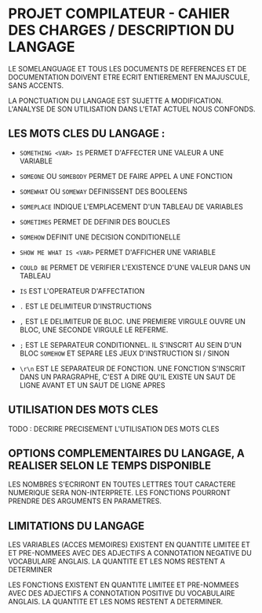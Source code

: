 # PROJET COMPILATEUR - CAHIER DES CHARGES / DESCRIPTION DU LANGAGE

LE SOMELANGUAGE ET TOUS LES DOCUMENTS DE REFERENCES ET DE DOCUMENTATION DOIVENT ETRE ECRIT ENTIEREMENT EN MAJUSCULE, SANS ACCENTS.

LA PONCTUATION DU LANGAGE EST SUJETTE A MODIFICATION. L'ANALYSE DE SON UTILISATION DANS L'ETAT ACTUEL NOUS CONFONDS.

## LES MOTS CLES DU LANGAGE :

* `SOMETHING <VAR> IS` PERMET D'AFFECTER UNE VALEUR A UNE VARIABLE
* `SOMEONE` OU `SOMEBODY` PERMET DE FAIRE APPEL A UNE FONCTION
* `SOMEWHAT` OU `SOMEWAY` DEFINISSENT DES BOOLEENS
* `SOMEPLACE` INDIQUE L'EMPLACEMENT D'UN TABLEAU DE VARIABLES
* `SOMETIMES` PERMET DE DEFINIR DES BOUCLES
* `SOMEHOW` DEFINIT UNE DECISION CONDITIONELLE
* `SHOW ME WHAT IS <VAR>` PERMET D'AFFICHER UNE VARIABLE

* `COULD BE` PERMET DE VERIFIER L'EXISTENCE D'UNE VALEUR DANS UN TABLEAU

* `IS` EST L'OPERATEUR D'AFFECTATION
* `.` EST LE DELIMITEUR D'INSTRUCTIONS
* `,` EST LE DELIMITEUR DE BLOC. UNE PREMIERE VIRGULE OUVRE UN BLOC, UNE SECONDE VIRGULE LE REFERME.
* `;` EST LE SEPARATEUR CONDITIONNEL. IL S'INSCRIT AU SEIN D'UN BLOC `SOMEHOW` ET SEPARE LES JEUX D'INSTRUCTION SI / SINON
* `\r\n` EST LE SEPARATEUR DE FONCTION. UNE FONCTION S'INSCRIT DANS UN PARAGRAPHE, C'EST A DIRE QU'IL EXISTE UN SAUT DE LIGNE AVANT ET UN SAUT DE LIGNE APRES

## UTILISATION DES MOTS CLES

TODO : DECRIRE PRECISEMENT L'UTILISATION DES MOTS CLES

## OPTIONS COMPLEMENTAIRES DU LANGAGE, A REALISER SELON LE TEMPS DISPONIBLE

LES NOMBRES S'ECRIRONT EN TOUTES LETTRES TOUT CARACTERE NUMERIQUE SERA NON-INTERPRETE.
LES FONCTIONS POURRONT PRENDRE DES ARGUMENTS EN PARAMETRES.

## LIMITATIONS DU LANGAGE

LES VARIABLES (ACCES MEMOIRES) EXISTENT EN QUANTITE LIMITEE ET ET PRE-NOMMEES AVEC DES ADJECTIFS A CONNOTATION NEGATIVE DU VOCABULAIRE ANGLAIS. LA QUANTITE ET LES NOMS RESTENT A DETERMINER

LES FONCTIONS EXISTENT EN QUANTITE LIMITEE ET PRE-NOMMEES AVEC DES ADJECTIFS A CONNOTATION POSITIVE DU VOCABULAIRE ANGLAIS. LA QUANTITE ET LES NOMS RESTENT A DETERMINER.
